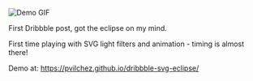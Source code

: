 ![Demo GIF](./cropped.gif)

First Dribbble post, got the eclipse on my mind.

First time playing with SVG light filters and animation - timing is almost
there!

Demo at: https://pvilchez.github.io/dribbble-svg-eclipse/
